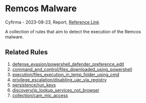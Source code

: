 
# Remcos Malware

Cyfirma - 2023-08-23, Report, [Reference Link](https://www.cyfirma.com/research/the-persistent-danger-of-remcos-rat/)

A collection of rules that aim to detect the execution of the Remcos malware.

## Related Rules

1. [defense_evasion/powershell_defender_preference_edit](https://github.com/Inovasys-CS/EDI/tree/main/emulation_and_detection/defense_evasion/powershell_defender_preference_edit)
2. [command_and_control/files_downloaded_using_powershell](https://github.com/Inovasys-CS/EDI/tree/main/emulation_and_detection/command_and_control/files_downloaded_using_powershell)
3. [execution/files_execution_in_temp_folder_using_cmd](https://github.com/Inovasys-CS/EDI/tree/main/emulation_and_detection/execution/files_execution_in_temp_folder_using_cmd)
4. [privilege_escalation/disabling_uac_via_registry](https://github.com/Inovasys-CS/EDI/tree/main/emulation_and_detection/priviledge_execution/disabling_uac_via_registry)
5. [persistence/run_keys](https://github.com/Inovasys-CS/EDI/tree/main/emulation_and_detection/persistence/run_keys/)
6. [discovery/ip_lookup_services_not_browser](https://github.com/Inovasys-CS/EDI/tree/main/emulation_and_detection/discovery/ip_lookup_services_not_browser)
7. [collection/cam_mic_access](https://github.com/Inovasys-CS/EDI/tree/main/emulation_and_detection/collection/cam_mic_access)
